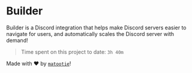 # Builder

Builder is a Discord integration that helps make Discord servers easier to navigate for users, and automatically scales the Discord server with demand!

> Time spent on this project to date: `3h 40m`

Made with ❤️ by [`matootie`](https://www.matootie.com)!
